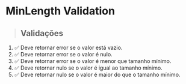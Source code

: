 # MinLength Validation

> ## Validações
1. ✅ Deve retornar error se o valor está vazio.
2. ✅ Deve retornar error se o valor é nulo.
3. ✅ Deve retornar error se o valor é menor que tamanho mínimo.
4. ✅ Deve retornar nulo se o valor é igual ao tamanho mínimo.
5. ✅ Deve retornar nulo se o valor é maior do que o tamanho mínimo.